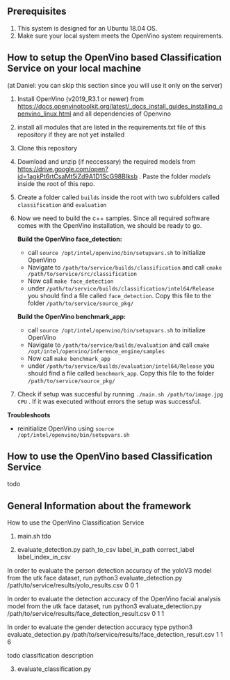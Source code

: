 ## Prerequisites
1. This system is designed for an Ubuntu 18.04 OS.
2. Make sure your local system meets the OpenVino system requirements.

## How to setup the OpenVino based Classification Service on your local machine 
(at Daniel: you can skip this section since you will use it only on the server)

  
1. Install OpenVino (v2019_R3.1 or newer) from https://docs.openvinotoolkit.org/latest/_docs_install_guides_installing_openvino_linux.html and all dependencies of Openvino
2. install all modules that are listed in the requirements.txt file of this repository if they are not yet installed
3. Clone this repository
4. Download and unzip (if neccessary) the required models from https://drive.google.com/open?id=1agkPt6rtCsaMt5iZd9A1D1ScG98BIksb . Paste the folder *models* inside the root of this repo.
5. Create a folder called `builds` inside the root with two subfolders called `classification` and `evaluation`
6. Now we need to build the c++ samples. Since all required software comes with the OpenVino installation, we should be ready to go.

    **Build the OpenVino face_detection:** 
    - call `source /opt/intel/openvino/bin/setupvars.sh` to initialize OpenVino
    - Navigate to `/path/to/service/builds/classification` and call `cmake /path/to/service/src/classification`
    - Now call `make face_detection`
    - under `/path/to/service/builds/classification/intel64/Release` you should find a file called `face_detection`. Copy this file to the folder `/path/to/service/source_pkg/`

    **Build the OpenVino benchmark_app:**
    - call `source /opt/intel/openvino/bin/setupvars.sh` to initialize OpenVino
    - Navigate to `/path/to/service/builds/evaluation` and call `cmake /opt/intel/openvino/inference_engine/samples`
    - Now call `make benchmark_app`
    - under `/path/to/service/builds/evaluation/intel64/Release` you should find a file called `benchmark_app`. Copy this file to the folder `/path/to/service/source_pkg/`

7. Check if setup was succesful by running `./main.sh /path/to/image.jpg CPU` . If it was executed without errors the setup was successful. 


**Troubleshoots**
 - reinitialize OpenVino using `source /opt/intel/openvino/bin/setupvars.sh`

## How to use the OpenVino based Classification Service
todo

## General Information about the framework 


How to use the OpenVino Classification Service

1. main.sh tdo

2. evaluate_detection.py 
    path_to_csv 
    label_in_path 
    correct_label 
    label_index_in_csv

In order to evaluate the person detection accuracy of the yoloV3 model from the utk face dataset, run
python3 evaluate_detection.py /path/to/service/results/yolo_results.csv 0 0 1


In order to evaluate the detection accuracy of the OpenVino facial analysis model from the utk face dataset, run
python3 evaluate_detection.py /path/to/service/results/face_detection_result.csv 0 1 1

In order to evaluate the gender detection accuracy type 
python3 evaluate_detection.py /path/to/service/results/face_detection_result.csv 1 1 6

todo classification description



3. evaluate_classification.py

